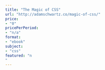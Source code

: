 ```yaml
---
title: "The Magic of CSS"
url: "http://adamschwartz.co/magic-of-css/"
price: 
- "0"
pricePerPeriod: 
- "n/a"
format: 
- "ebook"
subject: 
- "css"
featured: "n"
---
```

